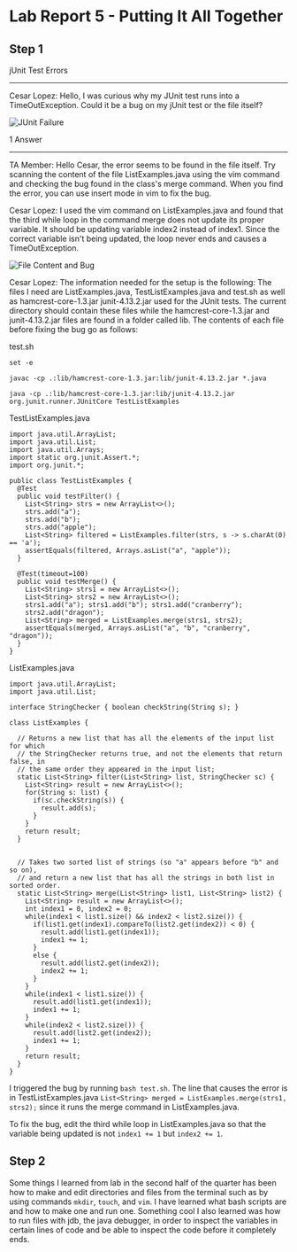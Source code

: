 # Lab Report 5 - Putting It All Together

## Step 1

jUnit Test Errors
***
Cesar Lopez: Hello, I was curious why my JUnit test runs into a TimeOutException. Could it be a bug on my jUnit test or the file itself?

![JUnit Failure](https://github.com/Lope879/cse15l-lab-reports/assets/100965607/4a4a4cd0-e5b2-4569-a01c-c0a00ac38428)


1 Answer
***
TA Member: Hello Cesar, the error seems to be found in the file itself. Try scanning the content of the file ListExamples.java using the vim command and
checking the bug found in the class's merge command. When you find the error, you can use insert mode in vim to fix the bug.

Cesar Lopez: I used the vim command on ListExamples.java and found that the third while loop in the command merge does not update its proper variable.
It should be updating variable index2 instead of index1. Since the correct variable isn't being updated, the loop never ends and causes a TimeOutException.

![File Content and Bug](https://github.com/Lope879/cse15l-lab-reports/assets/100965607/209e2159-5f50-4d11-b4a7-ac8dd92d6564)

Cesar Lopez: The information needed for the setup is the following: 
The files I need are ListExamples.java, TestListExamples.java and test.sh as well as hamcrest-core-1.3.jar  junit-4.13.2.jar used for the JUnit tests.
The current directory should contain these files while the hamcrest-core-1.3.jar and junit-4.13.2.jar files are found in a folder called lib.
The contents of each file before fixing the bug go as follows:

test.sh

```
set -e

javac -cp .:lib/hamcrest-core-1.3.jar:lib/junit-4.13.2.jar *.java

java -cp .:lib/hamcrest-core-1.3.jar:lib/junit-4.13.2.jar org.junit.runner.JUnitCore TestListExamples
```

TestListExamples.java

```
import java.util.ArrayList;
import java.util.List;
import java.util.Arrays;
import static org.junit.Assert.*;
import org.junit.*;

public class TestListExamples {
  @Test
  public void testFilter() {
    List<String> strs = new ArrayList<>();
    strs.add("a");
    strs.add("b");
    strs.add("apple");
    List<String> filtered = ListExamples.filter(strs, s -> s.charAt(0) == 'a');
    assertEquals(filtered, Arrays.asList("a", "apple"));
  }
  
  @Test(timeout=100)
  public void testMerge() {
    List<String> strs1 = new ArrayList<>();
    List<String> strs2 = new ArrayList<>();
    strs1.add("a"); strs1.add("b"); strs1.add("cranberry");
    strs2.add("dragon");
    List<String> merged = ListExamples.merge(strs1, strs2);
    assertEquals(merged, Arrays.asList("a", "b", "cranberry", "dragon"));
  }
}
```

ListExamples.java

```
import java.util.ArrayList;
import java.util.List;

interface StringChecker { boolean checkString(String s); }

class ListExamples {

  // Returns a new list that has all the elements of the input list for which
  // the StringChecker returns true, and not the elements that return false, in
  // the same order they appeared in the input list;
  static List<String> filter(List<String> list, StringChecker sc) {
    List<String> result = new ArrayList<>();
    for(String s: list) {
      if(sc.checkString(s)) {
        result.add(s);
      }
    }
    return result;
  }


  // Takes two sorted list of strings (so "a" appears before "b" and so on),
  // and return a new list that has all the strings in both list in sorted order.
  static List<String> merge(List<String> list1, List<String> list2) {
    List<String> result = new ArrayList<>();
    int index1 = 0, index2 = 0;
    while(index1 < list1.size() && index2 < list2.size()) {
      if(list1.get(index1).compareTo(list2.get(index2)) < 0) {
        result.add(list1.get(index1));
        index1 += 1;
      }
      else {
        result.add(list2.get(index2));
        index2 += 1;
      }
    }
    while(index1 < list1.size()) {
      result.add(list1.get(index1));
      index1 += 1;
    }
    while(index2 < list2.size()) {
      result.add(list2.get(index2));
      index1 += 1;
    }
    return result;
  }
}
```

I triggered the bug by running `bash test.sh`. The line that causes the error is in TestListExamples.java `List<String> merged = ListExamples.merge(strs1, strs2);` 
since it runs the merge command in ListExamples.java.

To fix the bug, edit the third while loop in ListExamples.java so that the variable being updated is not `index1 += 1` but `index2 += 1`.


## Step 2 

Some things I learned from lab in the second half of the quarter has been how to make and edit directories and files from the terminal such as by using commands `mkdir`, `touch`, and `vim`. 
I have learned what bash scripts are and how to make one and run one. Something cool I also learned was how to run files with jdb, the java debugger, in order to inspect the variables in certain lines of code
and be able to inspect the code before it completely ends.
